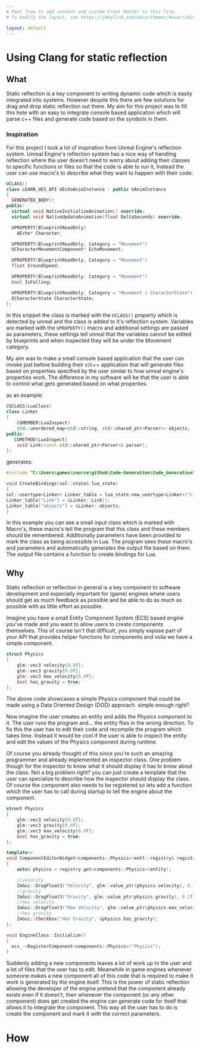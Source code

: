 ```yaml
---
# Feel free to add content and custom Front Matter to this file.
# To modify the layout, see https://jekyllrb.com/docs/themes/#overriding-theme-defaults

layout: default
---
```


# Using Clang for static reflection

## What
Static reflection is a key component to writing dynamic code which is easily integrated into systems. However despite this there are few solutions for drag and drop static reflection out there. My aim for this project was to fill this hole with an easy to integrate console based application which will parse c++ files and generate code based on the symbols in them.

### Inspiration
For this project I took a lot of inspiration from Unreal Engine's reflection system. Unreal Engine's reflection system has a nice way of handling reflection where the user doesn't need to worry about adding their classes to specific functions or files so that the code is able to run it, Instead the user can use macro's to describe what they want to happen with their code:

```cpp
UCLASS()
class LEARN_UE5_API UEchoAnimInstance : public UAnimInstance
{
  GENERATED_BODY()
public:
  virtual void NativeInitializeAnimation() override;
  virtual void NativeUpdateAnimation(float DeltaSeconds) override;

  UPROPERTY(BlueprintReadOnly)
    AEcho* Character;

  UPROPERTY(BlueprintReadOnly, Category = "Movement")
  UCharacterMovementComponent* EchoMovement;

  UPROPERTY(BlueprintReadOnly, Category = "Movement")
  float GroundSpeed;

  UPROPERTY(BlueprintReadOnly, Category = "Movement")
  bool IsFalling;

  UPROPERTY(BlueprintReadOnly, Category = "Movement | CharacterState")
  ECharacterState CharacterState;
};
```

In this snippet the class is marked with the `UCLASS()` property which is detected by unreal and the class is added to it's reflection system. Variables are marked with the `UPROPERTY()` macro and additional settings are passed as parameters, these settings tell unreal that the variables cannot be edited by blueprints and when inspected they will be under the Movement category.

My aim was to make a small console based application that the user can invoke just before building their c/c++ application that will generate files based on properties specified by the user similar to how unreal engine's properties work. The difference in my software will be that the user is able to control what gets generated based on what properties.

as an example:
```cpp
CGCLASS(LuaClass)
class Linker
{
    CGMEMBER(LuaInspect)
    std::unordered_map<std::string, std::shared_ptr<Parser>> objects;
public:
   CGMETHOD(LuaInspect)
    void Link(const std::shared_ptr<Parser>& parser);
};
```
generates:
```cpp
#include "C:\Users\games\source\github\Code-Generation\Code_Generation\include\Linker.hpp"

void CreateBindings(sol::state& lua_state)
{
sol::usertype<Linker> Linker_table = lua_state.new_usertype<Linker>("Linker", sol::constructors<Linker()>{});
Linker_table["Link"] = &Linker::Link();
Linker_table["objects"] = &Linker::objects;
}
```
In this example you can see a small input class which is marked with Macro's, these macro's tell the program that this class and these members should be remembered. Additionally parameters have been provided to mark the class as being accessible in Lua. The program sees these macro's and parameters and automatically generates the output file based on them. The output file contains a function to create bindings for Lua.

## Why
Static reflection or reflection in general is a key component to software development and especially important for (game) engines where users should get as much feedback as possible and be able to do as much as possible with as little effort as possible.

Imagine you have a small Entity Component System (ECS) based engine you've made and you want to allow users to create components themselves. This of course isn't that difficult, you simply expose part of your API that provides helper functions for components and voila we have a simple component.
```cpp
struct Physics
{
    glm::vec3 velocity{0.0f};
    glm::vec3 gravity{0.0f};
    glm::vec3 max_velocity{0.0f};
    bool has_gravity = true;
};
```
The above code showcases a simple Physics component that could be made using a Data Oriented Design (DOD) approach. simple enough right?

Now imagine the user creates an entity and adds the Physics component to it. The user runs the program and... the entity flies in the wrong direction. To fix this the user has to edit their code and recompile the program which takes time. Instead it would be cool if the user is able to inspect the entity and edit the values of the Physics component during runtime.

Of course you already thought of this since you're such an amazing programmer and already implemented an inspector class. One problem though for the inspector to know what it should display it has to know about the class. Not a big problem right? you can just create a template that the user can specialize to describe how the inspector should display the class. Of course the component also needs to be registered so lets add a function which the user has to call during startup to tell the engine about the component.
```cpp
struct Physics
{
    glm::vec3 velocity{0.0f};
    glm::vec3 gravity{0.0f};
    glm::vec3 max_velocity{0.0f};
    bool has_gravity = true;
};

template<>
void ComponentEditorWidget<components::Physics>(entt::registry& registry, entt::entity entity)
{
    auto& physics = registry.get<components::Physics>(entity);

    //velocity
    ImGui::DragFloat3("Velocity", glm::value_ptr(physics.velocity), 0.1f);
    //gravity
    ImGui::DragFloat3("Gravity", glm::value_ptr(physics.gravity), 0.1f);
    //max velocity
    ImGui::DragFloat3("Max Velocity", glm::value_ptr(physics.max_velocity), 0.1f);
    //has gravity
    ImGui::Checkbox("Has Gravity", &physics.has_gravity);
};

void EngineClass::Initialize()
{
  ecs_->RegisterComponent<components::Physics>("Physics");
}
```
Suddenly adding a new components leaves a lot of work up to the user and a lot of files that the user has to edit. Meanwhile in game engines whenever someone makes a new component all of this code that is required to make it work is generated by the engine itself. This is the power of static reflection allowing the developer of the engine pretend that the component already exists even if it doesn't, then whenever the component (or any other component) does get created the engine can generate code for itself that allows it to integrate the component. This way all the user has to do is create the component and mark it with the correct parameters.

# How